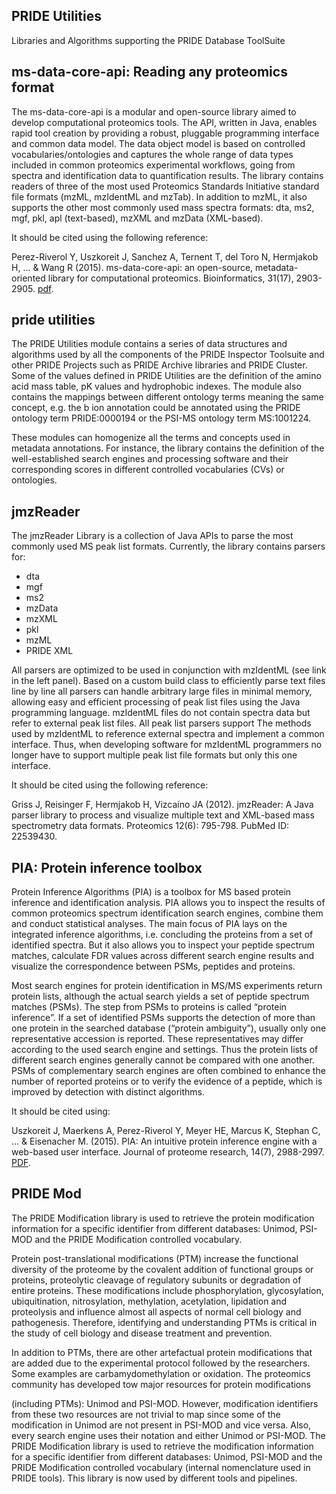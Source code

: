 ## PRIDE Utilities

Libraries and Algorithms supporting the PRIDE Database ToolSuite


## ms-data-core-api: Reading any proteomics format

The ms-data-core-api is a modular and open-source library aimed to develop computational proteomics tools. The API, written in Java,  enables rapid tool creation by providing a robust, pluggable programming interface and common data model. The data object model is based on controlled vocabularies/ontologies and captures the whole range of data types included in common proteomics experimental workflows, going from spectra and identification data to quantification results. The library contains readers of three of the most used Proteomics Standards Initiative standard file formats (mzML, mzIdentML and mzTab). In addition to mzML, it also supports the other most commonly used mass spectra formats: dta, ms2, mgf, pkl, apl (text-based), mzXML and mzData (XML-based).

It should be cited using the following reference:

Perez-Riverol Y, Uszkoreit J, Sanchez A, Ternent T, del Toro N, Hermjakob H, ... & Wang R (2015). ms-data-core-api: an open-source, metadata-oriented library for computational proteomics. Bioinformatics, 31(17), 2903-2905. [pdf](https://academic.oup.com/bioinformatics/article/31/17/2903/183125).

## pride utilities

The PRIDE Utilities module contains a series of data structures and algorithms used by all the components of the PRIDE Inspector Toolsuite and other PRIDE Projects such as PRIDE Archive libraries and PRIDE Cluster. Some of the values defined in PRIDE Utilities are the definition of the amino acid mass table, pK values and hydrophobic indexes. The module also contains the mappings between different ontology terms meaning the same concept, e.g. the b ion annotation could be annotated using the PRIDE ontology term PRIDE:0000194 or the PSI-MS ontology term MS:1001224.

These modules can homogenize all the terms and concepts used in metadata annotations. For instance, the library contains the definition of the well-established search engines and processing software and their corresponding scores in different controlled vocabularies (CVs) or ontologies.

## jmzReader

The jmzReader Library is a collection of Java APIs to parse the most commonly used MS peak list formats. Currently, the library contains parsers for:

- dta
- mgf
- ms2
- mzData
- mzXML
- pkl
- mzML
- PRIDE XML

All parsers are optimized to be used in conjunction with mzIdentML (see link in the left panel). Based on a custom build class to efficiently parse text files line by line all parsers can handle arbitrary large files in minimal memory, allowing easy and efficient processing of peak list files using the Java programming language. mzIdentML files do not contain spectra data but refer to external peak list files. All peak list parsers support
The methods used by mzIdentML to reference external spectra and implement a common interface. Thus, when developing software for mzIdentML programmers no longer have to support multiple peak list file formats but only this one interface.

It should be cited using the following reference:

Griss J, Reisinger F, Hermjakob H, Vizcaíno JA (2012). jmzReader: A Java parser library to process and visualize multiple text and XML-based mass spectrometry data formats. Proteomics 12(6): 795-798. PubMed ID: 22539430.

## PIA: Protein inference toolbox

Protein Inference Algorithms (PIA) is a toolbox for MS based protein inference and identification analysis. PIA allows you to inspect the results of common proteomics spectrum identification search engines, combine them and conduct statistical analyses. The main focus of PIA lays on the integrated inference algorithms, i.e. concluding the proteins from a set of identified spectra. But it also allows you to inspect your peptide spectrum matches, calculate FDR values across different search engine results and visualize the correspondence between PSMs, peptides and proteins.

Most search engines for protein identification in MS/MS experiments return protein lists, although the actual search yields a set of peptide spectrum matches (PSMs). The step from PSMs to proteins is called “protein inference”. If a set of identified PSMs supports the detection of more than one protein in the searched database (“protein ambiguity”), usually only one representative accession is reported. These representatives may differ according to the used search engine and settings. Thus the protein lists of different search engines generally cannot be compared with one another. PSMs of complementary search engines are often combined to enhance the number of reported proteins or to verify the evidence of a peptide, which is improved by detection with distinct algorithms.

It should be cited using:

Uszkoreit J, Maerkens A, Perez-Riverol Y, Meyer HE, Marcus K, Stephan C, ... & Eisenacher M. (2015). PIA: An intuitive protein
inference engine with a web-based user interface. Journal of proteome research, 14(7), 2988-2997. [PDF](https://pubs.acs.org/doi/full/10.1021/acs.jproteome.5b00121).


## PRIDE Mod

The PRIDE Modification library is used to retrieve the protein modification information for a specific identifier from different databases: Unimod, PSI-MOD and the PRIDE Modification controlled vocabulary.

Protein post-translational modifications (PTM) increase the functional diversity of the proteome by the covalent addition of functional groups or proteins, proteolytic cleavage of regulatory subunits or degradation of entire proteins. These modifications include phosphorylation, glycosylation, ubiquitination, nitrosylation, methylation, acetylation, lipidation and proteolysis and influence almost all aspects of normal cell biology and pathogenesis. Therefore, identifying and understanding PTMs is critical in the study of cell biology and disease treatment and prevention.

In addition to PTMs, there are other artefactual protein modifications that are added due to the experimental protocol followed by the researchers. Some examples are carbamydomethylation or oxidation. The proteomics community has developed tow major resources for protein modifications

(including PTMs): Unimod and PSI-MOD. However, modification identifiers from these two resources are not trivial to map since some of the modification in Unimod are not present in PSI-MOD and vice versa. Also, every search engine uses their notation and either Unimod or PSI-MOD. The PRIDE Modification library is used to retrieve the modification information for a specific identifier from different databases: Unimod, PSI-MOD and the PRIDE Modification controlled vocabulary (internal nomenclature used in PRIDE tools). This library is now used by different tools and pipelines.

